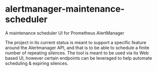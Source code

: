# alertmanager-maintenance-scheduler
A maintenance scheduler UI for Prometheus AlertManager

The project in its current status is meant to support a specific feature around the Alertmanager API, and that is to be able to schedule a finite number of repeating silences. The tool is meant to be used via its Web based UI, however certain endpoints can be leveraged to help automate scheduling & expiring silences. 